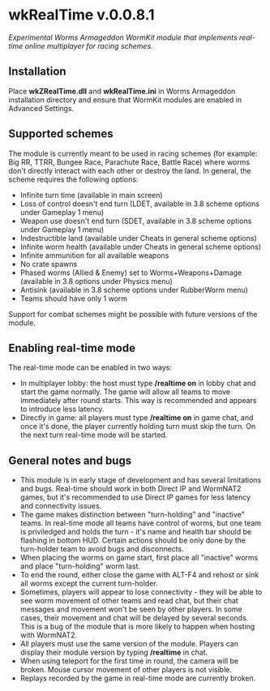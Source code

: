 # wkRealTime v.0.0.8.1
_Experimental Worms Armageddon WormKit module that implements real-time online multiplayer for racing schemes._

## Installation
Place **wkZRealTime.dll** and **wkRealTime.ini** in Worms Armageddon installation directory and ensure that WormKit modules are enabled in Advanced Settings.

## Supported schemes
The module is currently meant to be used in racing schemes (for example: Big RR, TTRR, Bungee Race, Parachute Race, Battle Race) where worms don't directly interact with each other or destroy the land.
In general, the scheme requires the following options:
- Infinite turn time (available in main screen)
- Loss of control doesn't end turn (LDET, available in 3.8 scheme options under Gameplay 1 menu)
- Weapon use doesn't end turn (SDET, available in 3.8 scheme options under Gameplay 1 menu)
- Indestructible land (available under Cheats in general scheme options)
- Infinite worm health (available under Cheats in general scheme options)
- Infinite ammunition for all available weapons
- No crate spawns
- Phased worms (Allied & Enemy) set to Worms+Weapons+Damage (available in 3.8 options under Physics menu)
- Antisink (available in 3.8 scheme options under RubberWorm menu)
- Teams should have only 1 worm

Support for combat schemes might be possible with future versions of the module.

## Enabling real-time mode
The real-time mode can be enabled in two ways:
- In multiplayer lobby: the host must type **/realtime on** in lobby chat and start the game normally. The game will allow all teams to move immediately after round starts. This way is recommended and appears to introduce less latency.
- Directly in game: all players must type **/realtime on** in game chat, and once it's done, the player currently holding turn must skip the turn. On the next turn real-time mode will be started.

## General notes and bugs
- This module is in early stage of development and has several limitations and bugs. Real-time should work in both Direct IP and WormNAT2 games, but it's recommended to use Direct IP games for less latency and connectivity issues.
- The game makes distinction between "turn-holding" and "inactive" teams. In real-time mode all teams have control of worms, but one team is priviledged and holds the turn - it's name and health bar should be flashing in bottom HUD. Certain actions should be only done by the turn-holder team to avoid bugs and disconnects.
- When placing the worms on game start, first place all "inactive" worms and place "turn-holding" worm last.
- To end the round, either close the game with ALT-F4 and rehost or sink all worms except the current turn-holder.
- Sometimes, players will appear to lose connectivity - they will be able to see worm movement of other teams and read chat, but their chat messages and movement won't be seen by other players. In some cases, their movement and chat will be delayed by several seconds. This is a bug of the module that is more likely to happen when hosting with WormNAT2.
- All players must use the same version of the module. Players can display their module version by typing **/realtime** in chat.
- When using teleport for the first time in round, the camera will be broken. Mouse cursor movement of other players is not visible.
- Replays recorded by the game in real-time mode are currently broken.
